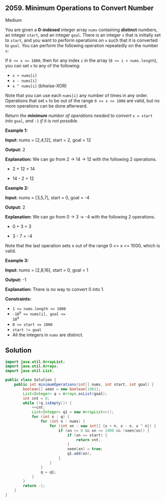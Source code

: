 ## 2059\. Minimum Operations to Convert Number

Medium

You are given a **0-indexed** integer array `nums` containing **distinct** numbers, an integer `start`, and an integer `goal`. There is an integer `x` that is initially set to `start`, and you want to perform operations on `x` such that it is converted to `goal`. You can perform the following operation repeatedly on the number `x`:

If `0 <= x <= 1000`, then for any index `i` in the array (`0 <= i < nums.length`), you can set `x` to any of the following:

*   `x + nums[i]`
*   `x - nums[i]`
*   `x ^ nums[i]` (bitwise-XOR)

Note that you can use each `nums[i]` any number of times in any order. Operations that set `x` to be out of the range `0 <= x <= 1000` are valid, but no more operations can be done afterward.

Return _the **minimum** number of operations needed to convert_ `x = start` _into_ `goal`_, and_ `-1` _if it is not possible_.

**Example 1:**

**Input:** nums = [2,4,12], start = 2, goal = 12

**Output:** 2

**Explanation:** We can go from 2 → 14 → 12 with the following 2 operations.

- 2 + 12 = 14

- 14 - 2 = 12

**Example 2:**

**Input:** nums = [3,5,7], start = 0, goal = -4

**Output:** 2

**Explanation:** We can go from 0 → 3 → -4 with the following 2 operations.

- 0 + 3 = 3

- 3 - 7 = -4 

Note that the last operation sets x out of the range 0 <= x <= 1000, which is valid. 

**Example 3:**

**Input:** nums = [2,8,16], start = 0, goal = 1

**Output:** -1

**Explanation:** 
There is no way to convert 0 into 1. 

**Constraints:**

*   `1 <= nums.length <= 1000`
*   <code>-10<sup>9</sup> <= nums[i], goal <= 10<sup>9</sup></code>
*   `0 <= start <= 1000`
*   `start != goal`
*   All the integers in `nums` are distinct.

## Solution

```java
import java.util.ArrayList;
import java.util.Arrays;
import java.util.List;

public class Solution {
    public int minimumOperations(int[] nums, int start, int goal) {
        boolean[] seen = new boolean[1001];
        List<Integer> q = Arrays.asList(goal);
        int cnt = 0;
        while (!q.isEmpty()) {
            ++cnt;
            List<Integer> q1 = new ArrayList<>();
            for (int x : q) {
                for (int n : nums) {
                    for (int xn : new int[] {x + n, x - n, x ^ n}) {
                        if (xn >= 0 && xn <= 1000 && !seen[xn]) {
                            if (xn == start) {
                                return cnt;
                            }
                            seen[xn] = true;
                            q1.add(xn);
                        }
                    }
                }
                q = q1;
            }
        }
        return -1;
    }
}
```